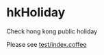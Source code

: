 # hkHoliday
Check hong kong public holiday

Please see [test/index.coffee](https://github.com/twhtanghk/hkHoliday/blob/master/test/index.coffee)
